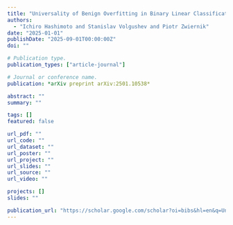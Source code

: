 ```yaml
---
title: "Universality of Benign Overfitting in Binary Linear Classification"
authors:
  - "Ichiro Hashimoto and Stanislav Volgushev and Piotr Zwiernik"
date: "2025-01-01"
publishDate: "2025-09-01T00:00:00Z"
doi: ""

# Publication type.
publication_types: ["article-journal"]

# Journal or conference name.
publication: *arXiv preprint arXiv:2501.10538*

abstract: ""
summary: ""

tags: []
featured: false

url_pdf: ""
url_code: ""
url_dataset: ""
url_poster: ""
url_project: ""
url_slides: ""
url_source: ""
url_video: ""

projects: []
slides: ""

publication_url: "https://scholar.google.com/scholar?oi=bibs&hl=en&q=Universality+of+Benign+Overfitting+in+Binary+Linear+Classification"
---
```

